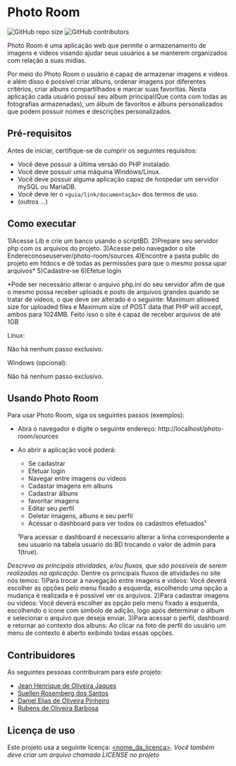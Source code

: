 # Photo Room

<!--- Exemplos de badges. Acesse https://shields.io para outras opções. Você pode querer incluir informações de dependencias, build, testes, licença, etc. --->
![GitHub repo size](https://img.shields.io/github/repo-size/jeanhjaques/photo-room)
![GitHub contributors](https://img.shields.io/github/contributors/jeanhjaques/photo-room)

Photo Room é uma aplicação web que permite o armazenamento de imagens e videos visando ajudar seus usuários a se manterem organizados com relação a suas midias. 

<!--Coloque aqui linhas adicionais com informações sobre o que a aplicação faz. Sua introdução deve ser de no máximo 3 parágrafos, seja simples e objetivo para não sobrecarregar de detalhes desnecessários este espaço. Se necessário, crie novas seções abaixo. --->

Por meio do Photo Room o usuário é capaz de armazenar imagens e videos e além disso é possível criar albuns, ordenar imagens por diferentes critérios, criar albuns compartilhados e marcar suas favoritas. Nesta aplicação cada usuário possuí seu album principal(Que conta com todas as fotografias armazenadas), um álbum de favoritos e álbuns personalizados que podem possuir nomes e descrições personalizados.

## Pré-requisitos

Antes de iniciar, certifique-se de cumprir os seguintes requisitos:
<!--- Estes são alguns exemplos de requisitos. Adicione, duplique e remove como necessário --->
* Você deve possuir a última versão do PHP instalado.
* Você deve possuir uma máquina Windows/Linux.
* Você deve possuir alguma aplicação capaz de hospedar um servidor mySQL ou MariaDB.
* Você deve ler o `<guia/link/documentação>` dos termos de uso.
* (outros ...)

## Como executar

1)Acesse Lib e crie um banco usando o scriptBD.
2)Prepare seu servidor php com os arquivos do projeto.
3)Acesse pelo navegador o site Endereconoseuserver/photo-room/sources
4)Encontre a pasta public do projeto em htdocs e dê todas as permissões para que o mesmo possa upar arquivos*
5)Cadastre-se
6)Efetue login

*Pode ser necessário alterar o arquivo php.ini do seu servidor afim de que o mesmo possa receber uploads e posts de arquivos grandes quando se tratar de videos,
o que deve ser alterado é o seguinte: Maximum allowed size for uploaded files e Maximum size of POST data that PHP will accept, ambos para 1024MB. 
Feito isso o site é capaz de receber arquivos de até 1GB

Linux:

Não há nenhum passo exclusivo.

Windows (opcional):

Não há nenhum passo exclusivo.

## Usando Photo Room

Para usar Photo Room, siga os seguintes passos (exemplos):

* Abra o navegador e digite o seguinte endereço: http://localhost/photo-room/sources
* Ao abrir a aplicação você poderá:
  * Se cadastrar
  * Efetuar login
  * Navegar entre imagens ou videos
  * Cadastar imagens em albuns
  * Cadastrar álbuns
  * favoritar imagens
  * Editar seu perfil
  * Deletar imagens, albuns e seu perfil
  * Acessar o dashboard para ver todos os cadastros efetuados¹
  
  ¹Para acessar o dashboard é necessario alterar a linha correspondente a seu usuario na tabela usuario do BD trocando o valor de admin para 1(true).

*Descreva as principais atividades, e/ou fluxos, que são possíveis de serem realizadas na aplicação.*
 Dentre os principais fluxos de atividades no site nós temos:
  1)Para trocar a navegação entre imagens e videos:
    Você deverá escolher as opções pelo menu fixado a esquerda, escolhendo uma opção a mudança é realizada e é possivel ver os arquivos.
  2)Para cadastrar imagens ou videos:
    Você deverá escolher as opção pelo menu fixado a esquerda, escolhendo o icone com simbolo de adição, logo após determinar o álbum e
    selecionar o arquivo que deseja enviar.
  3)Para acessar o perfil, dashboard e retornar ao contexto dos albuns:
    Ao clicar na foto de perfil do usuário um menu de contexto é aberto exibindo todas essas opções.

## Contribuidores

As seguintes pessoas contribuiram para este projeto:

* [Jean Henrique de Oliveira Jaques](https://github.com/jeanhjaques)
* [Suellen Rosemberg dos Santos](https://github.com/suellenRosemberg)
* [Daniel Elias de Oliveira Pinheiro](https://github.com/deopmaster)
* [Rubens de Oliveira Barbosa](https://github.com/Rubens86)

## Licença de uso

<!--- Se não tiver certeza de qual, verifique este site: https://choosealicense.com/--->
Este projeto usa a seguinte licença: [<nome_da_licenca>](<link>).
*Você também deve criar um arquivo chamado LICENSE no projeto*
